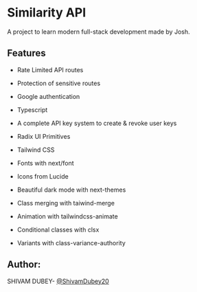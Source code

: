 # Similarity API

A project to learn modern full-stack development made by Josh.

## Features

- Rate Limited API routes
- Protection of sensitive routes
- Google authentication
- Typescript
- A complete API key system to create & revoke user keys

- Radix UI Primitives
- Tailwind CSS
- Fonts with next/font
- Icons from Lucide
- Beautiful dark mode with next-themes

- Class merging with taiwind-merge
- Animation with tailwindcss-animate
- Conditional classes with clsx
- Variants with class-variance-authority

## Author:
SHIVAM DUBEY- [@ShivamDubey20](https://github.com/ShivamDubey20)

